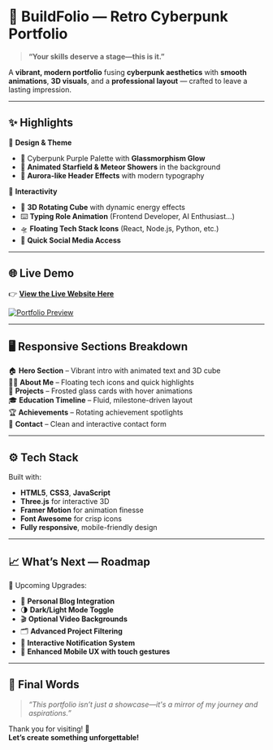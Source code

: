 # 🚀 BuildFolio — Retro Cyberpunk Portfolio

> **“Your skills deserve a stage—this is it.”**

A **vibrant, modern portfolio** fusing **cyberpunk aesthetics** with **smooth animations**, **3D visuals**, and a **professional layout** — crafted to leave a lasting impression.

---

## ✨ Highlights

🎨 **Design & Theme**
- 🌌 Cyberpunk Purple Palette with **Glassmorphism Glow**
- 🌠 **Animated Starfield & Meteor Showers** in the background
- 💫 **Aurora-like Header Effects** with modern typography

🚀 **Interactivity**
- 🧊 **3D Rotating Cube** with dynamic energy effects
- ⌨️ **Typing Role Animation** (Frontend Developer, AI Enthusiast…)
- 🛸 **Floating Tech Stack Icons** (React, Node.js, Python, etc.)
- 🔗 **Quick Social Media Access**

---

## 🌐 Live Demo

👉 **[View the Live Website Here](https://portfolio-woad-eight-41.vercel.app/)**

[![Portfolio Preview](assets/logo.png)](https://portfolio-woad-eight-41.vercel.app/)

---

## 🖥️ Responsive Sections Breakdown

🏠 **Hero Section** – Vibrant intro with animated text and 3D cube  
🙋‍♂️ **About Me** – Floating tech icons and quick highlights  
📁 **Projects** – Frosted glass cards with hover animations  
🎓 **Education Timeline** – Fluid, milestone-driven layout  
🏆 **Achievements** – Rotating achievement spotlights  
📩 **Contact** – Clean and interactive contact form

---

## ⚙️ Tech Stack

Built with:
- **HTML5**, **CSS3**, **JavaScript**
- **Three.js** for interactive 3D
- **Framer Motion** for animation finesse
- **Font Awesome** for crisp icons
- **Fully responsive**, mobile-friendly design

---

## 📈 What’s Next — Roadmap

🚧 Upcoming Upgrades:
- 📝 **Personal Blog Integration**
- 🌗 **Dark/Light Mode Toggle**
- 🎬 **Optional Video Backgrounds**
- 🗂️ **Advanced Project Filtering**
- 📨 **Interactive Notification System**
- 📱 **Enhanced Mobile UX with touch gestures**

---

## 🎉 Final Words

> *“This portfolio isn’t just a showcase—it's a mirror of my journey and aspirations.”*

Thank you for visiting! 🚀  
**Let’s create something unforgettable!**
